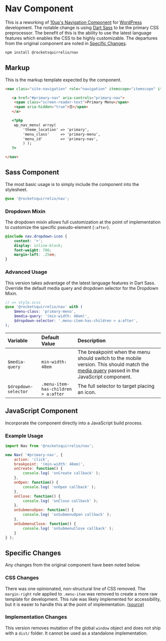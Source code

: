 # Nav Component
This is a reworking of [10up's Navigation Component](https://github.com/10up/component-navigation) for [WordPress](https://wordpress.org) development. The notable change is using [Dart Sass](https://github.com/sass/dart-sass) to be the primary CSS preprocessor. The benefit of this is the ability to use the latest language features which enables the CSS to be highly customizable. The departures from the original component are noted in [Specific Changes](#specific-changes).


```bash
npm install @rocketsquirrelio/nav
```

## Markup
This is the markup template expected by the component.

```html
<nav class="site-navigation" role="navigation" itemscope="itemscope" itemtype="http://schema.org/SiteNavigationElement">

   <a href="#primary-nav" aria-controls="primary-nav">
   	<span class="screen-reader-text">Primary Menu</span>
   	<span aria-hidden="true">☰</span>
   </a>

   <?php
   	wp_nav_menu( array(
   		'theme_location' => 'primary',
   		'menu_class'     => 'primary-menu',
   		'menu_id'        => 'primary-nav',
   		) );
   ?>

</nav>
```

## Sass Component
The most basic usage is to simply include the component into the stylesheet.

```scss
@use '@rocketsquirrelio/nav';
```

### Dropdown Mixin
The dropdown mixin allows full customization at the point of implementation to customize the specific pseudo-element (`:after`).

```scss
@include nav.dropdown-icon {
    content: '+';
    display: inline-block;
    font-weight: 700;
    margin-left: .25em;
}
```

### Advanced Usage
This version takes advantage of the latest language features in Dart Sass. Override the default media query and dropdown selector for the Dropdown Mixin.

```scss
// => style.scss
@use '@rocketsquirrelio/nav' with (
	$menu-class: 'primary-menu',
    $media-query: '(min-width: 48em)',
    $dropdown-selector: '.menu-item-has-children > a:after',
);
```

| Variable | Default Value | Description |
|:---------|:--------------|:------------|
|`$media-query`|`min-width: 48em`|The breakpoint when the menu should switch to the mobile version. This should match the [media query](#javascript-component) passed in the JavaScript component.|
|`$dropdown-selector`|`.menu-item-has-children > a:after`|The full selector to target placing an icon.|


## JavaScript Component
Incorporate the component directly into a JavaScript build process.

### Example Usage
```js
import Nav from '@rocketsquirrelio/nav';

new Nav( '#primary-nav', {
    action: 'click',
    breakpoint: '(min-width: 48em)',
	onCreate: function() {
		console.log( 'onCreate callback' );
	},
	onOpen: function() {
		console.log( 'onOpen callback' );
	},
	onClose: function() {
		console.log( 'onClose callback' );
	},
	onSubmenuOpen: function() {
		console.log( 'onSubmenuOpen callback' );
	},
	onSubmenuClose: function() {
		console.log( 'onSubmenuClose callback' );
	}
} );
```

## Specific Changes
Any changes from the original component have been noted below.

### CSS Changes
There was one opinionated, non-structural line of CSS removed. The `margin-right` rule applied to `.menu-item` was removed to create a more raw template for development. This rule was likely implemented for accessibility, but it is easier to handle this at the point of implementation. [(source)](https://github.com/10up/component-navigation/blob/c576c004f141fffcc43b5e4ecd2ba1f03eebc4e6/src/style.css#L19-L22)

### Implementation Changes
This version removes mutation of the global `window` object and does not ship with a `dist/` folder. It cannot be used as a standalone implementation.
